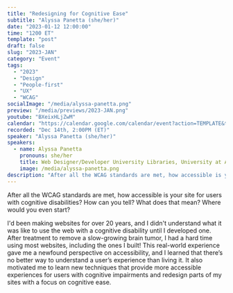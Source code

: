 ```yaml
---
title: "Redesigning for Cognitive Ease"
subtitle: "Alyssa Panetta (she/her)"
date: "2023-01-12 12:00:00"
time: "1200 ET"
template: "post"
draft: false
slug: "2023-JAN"
category: "Event"
tags:
  - "2023"
  - "Design"
  - "People-first"
  - "UX"
  - "WCAG"
socialImage: "/media/alyssa-panetta.png"
preview: "/media/previews/2023-JAN.png"
youtube: "BXeixHLjZwM"
calendar: "https://calendar.google.com/calendar/event?action=TEMPLATE&tmeid=NmZuNTM1M2VkNGZwaWFpZzlsZHFja3BvajkgdGVhbUBhMTF5dGFsa3MuY29t&tmsrc=team%40a11ytalks.com"
recorded: "Dec 14th, 2:00PM (ET)"
speaker: "Alyssa Panetta (she/her)"
speakers:
  - name: Alyssa Panetta
    pronouns: she/her
    title: Web Designer/Developer University Libraries, University at Albany
    image: /media/alyssa-panetta.png
description: "After all the WCAG standards are met, how accessible is your site for users with cognitive disabilities? How can you tell? What does that mean? Where would you even start?"
---
```

After all the WCAG standards are met, how accessible is your site for users with cognitive disabilities? How can you tell? What does that mean? Where would you even start?

I'd been making websites for over 20 years, and I didn't understand what it was like to use the web with a cognitive disability until I developed one. After treatment to remove a slow-growing brain tumor, I had a hard time using most websites, including the ones I built! This real-world experience gave me a newfound perspective on accessibility, and I learned that there’s no better way to understand a user’s experience than living it. It also motivated me to learn new techniques that provide more accessible experiences for users with cognitive impairments and redesign parts of my sites with a focus on cognitive ease.
